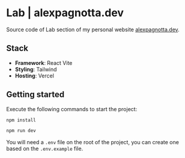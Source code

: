 # Lab | alexpagnotta.dev

Source code of Lab section of my personal website [alexpagnotta.dev](https://alexpagnotta.dev).

## Stack

- **Framework**: React Vite
- **Styling**: Tailwind
- **Hosting**: Vercel

## Getting started

Execute the following commands to start the project:

```bash
npm install

npm run dev
```

You will need a `.env` file on the root of the project, you can create one based on the `.env.example` file.
